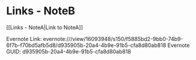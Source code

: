 # Links - NoteB



[[Links - NoteA|Link to NoteA]]


  Evernote Link: evernote:///view/16093948/s150/f5885bd2-9bb0-74b9-6f7b-f70bd5afb5d8/d935905b-20a4-4b9e-91b5-cfa8d80ab818
  Evernote GUID: d935905b-20a4-4b9e-91b5-cfa8d80ab818

